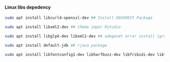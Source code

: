 #### Linux libs depedency

```bash
sudo apt install libcurl4-openssl-dev ## Install KEGGREST Package
```

```bash
sudo apt install libxml2-dev ## theme impor Rstudio
```

```bash
sudo apt install libglpk-dev libxml2-dev ## adegenet error install igraph fatal error: glpk.h: No such file or directory
```

```bash
sudo apt install default-jdk ## rjava package
```

```bash
sudo apt install libfontconfig1-dev libharfbuzz-dev libfribidi-dev libfreetype6-dev libpng-dev libtiff5-dev libjpeg-dev ### devtools packages
```


